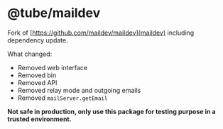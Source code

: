 # @tube/maildev

Fork of [https://github.com/maildev/maildev](maildev) including dependency update.

What changed:

 * Removed web interface
 * Removed bin
 * Removed API
 * Removed relay mode and outgoing emails
 * Removed `mailServer.getEmail`

**Not safe in production, only use this package for testing purpose in a trusted environment.**
